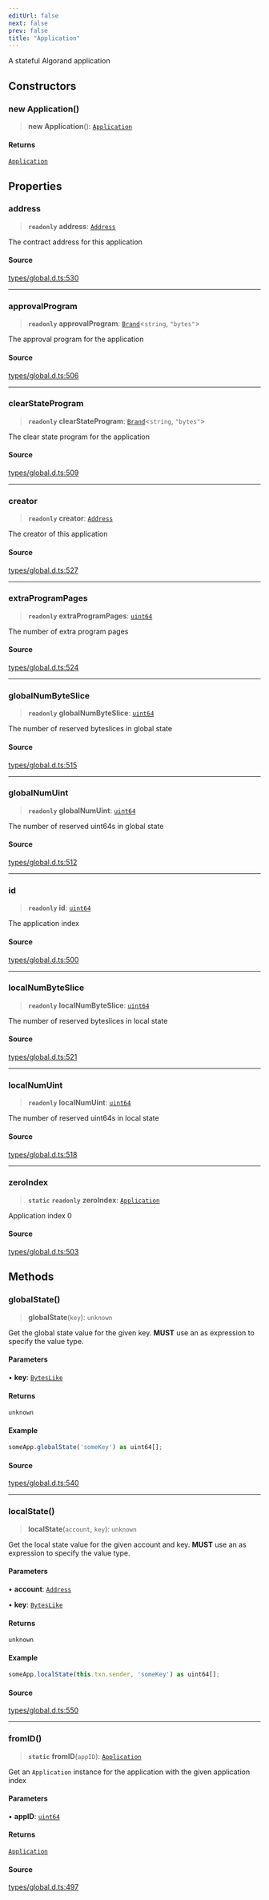 ```yaml
---
editUrl: false
next: false
prev: false
title: "Application"
---
```


A stateful Algorand application

## Constructors

### new Application()

> **new Application**(): [`Application`](Application.md)

#### Returns

[`Application`](Application.md)

## Properties

### address

> **`readonly`** **address**: [`Address`](Address.md)

The contract address for this application

#### Source

[types/global.d.ts:530](https://github.com/algorandfoundation/tealscript/blob/18ba30a9/types/global.d.ts#L530)

***

### approvalProgram

> **`readonly`** **approvalProgram**: [`Brand`](../type-aliases/Brand.md)\<`string`, `"bytes"`\>

The approval program for the application

#### Source

[types/global.d.ts:506](https://github.com/algorandfoundation/tealscript/blob/18ba30a9/types/global.d.ts#L506)

***

### clearStateProgram

> **`readonly`** **clearStateProgram**: [`Brand`](../type-aliases/Brand.md)\<`string`, `"bytes"`\>

The clear state program for the application

#### Source

[types/global.d.ts:509](https://github.com/algorandfoundation/tealscript/blob/18ba30a9/types/global.d.ts#L509)

***

### creator

> **`readonly`** **creator**: [`Address`](Address.md)

The creator of this application

#### Source

[types/global.d.ts:527](https://github.com/algorandfoundation/tealscript/blob/18ba30a9/types/global.d.ts#L527)

***

### extraProgramPages

> **`readonly`** **extraProgramPages**: [`uint64`](../type-aliases/uint64.md)

The number of extra program pages

#### Source

[types/global.d.ts:524](https://github.com/algorandfoundation/tealscript/blob/18ba30a9/types/global.d.ts#L524)

***

### globalNumByteSlice

> **`readonly`** **globalNumByteSlice**: [`uint64`](../type-aliases/uint64.md)

The number of reserved byteslices in global state

#### Source

[types/global.d.ts:515](https://github.com/algorandfoundation/tealscript/blob/18ba30a9/types/global.d.ts#L515)

***

### globalNumUint

> **`readonly`** **globalNumUint**: [`uint64`](../type-aliases/uint64.md)

The number of reserved uint64s in global state

#### Source

[types/global.d.ts:512](https://github.com/algorandfoundation/tealscript/blob/18ba30a9/types/global.d.ts#L512)

***

### id

> **`readonly`** **id**: [`uint64`](../type-aliases/uint64.md)

The application index

#### Source

[types/global.d.ts:500](https://github.com/algorandfoundation/tealscript/blob/18ba30a9/types/global.d.ts#L500)

***

### localNumByteSlice

> **`readonly`** **localNumByteSlice**: [`uint64`](../type-aliases/uint64.md)

The number of reserved byteslices in local state

#### Source

[types/global.d.ts:521](https://github.com/algorandfoundation/tealscript/blob/18ba30a9/types/global.d.ts#L521)

***

### localNumUint

> **`readonly`** **localNumUint**: [`uint64`](../type-aliases/uint64.md)

The number of reserved uint64s in local state

#### Source

[types/global.d.ts:518](https://github.com/algorandfoundation/tealscript/blob/18ba30a9/types/global.d.ts#L518)

***

### zeroIndex

> **`static`** **`readonly`** **zeroIndex**: [`Application`](Application.md)

Application index 0

#### Source

[types/global.d.ts:503](https://github.com/algorandfoundation/tealscript/blob/18ba30a9/types/global.d.ts#L503)

## Methods

### globalState()

> **globalState**(`key`): `unknown`

Get the global state value for the given key. **MUST** use an as expression to specify the value type.

#### Parameters

• **key**: [`BytesLike`](../type-aliases/BytesLike.md)

#### Returns

`unknown`

#### Example

```ts
someApp.globalState('someKey') as uint64[];
```

#### Source

[types/global.d.ts:540](https://github.com/algorandfoundation/tealscript/blob/18ba30a9/types/global.d.ts#L540)

***

### localState()

> **localState**(`account`, `key`): `unknown`

Get the local state value for the given account and key. **MUST** use an as expression to specify the value type.

#### Parameters

• **account**: [`Address`](Address.md)

• **key**: [`BytesLike`](../type-aliases/BytesLike.md)

#### Returns

`unknown`

#### Example

```ts
someApp.localState(this.txn.sender, 'someKey') as uint64[];
```

#### Source

[types/global.d.ts:550](https://github.com/algorandfoundation/tealscript/blob/18ba30a9/types/global.d.ts#L550)

***

### fromID()

> **`static`** **fromID**(`appID`): [`Application`](Application.md)

Get an `Application` instance for the application with the given application index

#### Parameters

• **appID**: [`uint64`](../type-aliases/uint64.md)

#### Returns

[`Application`](Application.md)

#### Source

[types/global.d.ts:497](https://github.com/algorandfoundation/tealscript/blob/18ba30a9/types/global.d.ts#L497)
